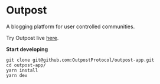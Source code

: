 # Outpost
A blogging platform for user controlled communities.

Try Outpost live [here](https://outpost-protocol.com).

**Start developing**

```shell
git clone git@github.com:OutpostProtocol/outpost-app.git
cd outpost-app/
yarn install
yarn dev
```
